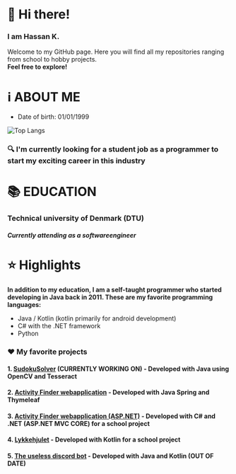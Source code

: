 
# 👋 Hi there!
### I am Hassan K.

Welcome to my GitHub page. Here you will find all my repositories ranging from school to hobby projects.<br>
<b>Feel free to explore!</b>

# ℹ️ ABOUT ME
 
* Date of birth: 01/01/1999

![Top Langs](https://github-readme-stats.vercel.app/api/top-langs/?username=stonebank&layout=compact&langs_count=9&theme=dracula)

### 🔍 I'm currently looking for a student job as a programmer to start my exciting career in this industry 

# 📚 EDUCATION

### Technical university of Denmark (DTU)
##### Currently attending as a softwareengineer 

# :star: Highlights

<b>In addition to my education, I am a self-taught programmer who started developing in Java back in 2011. These are my favorite programming languages:</b>

* Java / Kotlin (kotlin primarily for android development)
* C# with the .NET framework 
* Python 

### ❤️ My favorite projects

#### 1. [SudokuSolver](https://github.com/Stonebank/SudokuSolver) (CURRENTLY WORKING ON) - Developed with Java using OpenCV and Tesseract 
#### 2. [Activity Finder webapplication](https://github.com/Stonebank/activityfinder_webapplication) - Developed with Java Spring and Thymeleaf 
#### 3. [Activity Finder webapplication (ASP.NET)](https://github.com/Stonebank/activityfinder_asp.net) - Developed with C# and .NET (ASP.NET MVC CORE) for a school project
#### 4. [Lykkehjulet](https://github.com/Stonebank/Lykkehjulet) - Developed with Kotlin for a school project
#### 5. [The useless discord bot](https://github.com/Stonebank/TheUselessBot) - Developed with Java and Kotlin (OUT OF DATE)

